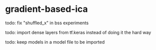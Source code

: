 # gradient-based-ica

todo: fix "shuffled_x" in bss experiments 

todo: import dense layers from tf.keras instead of doing it the hard way

todo: keep models in a model file to be imported
